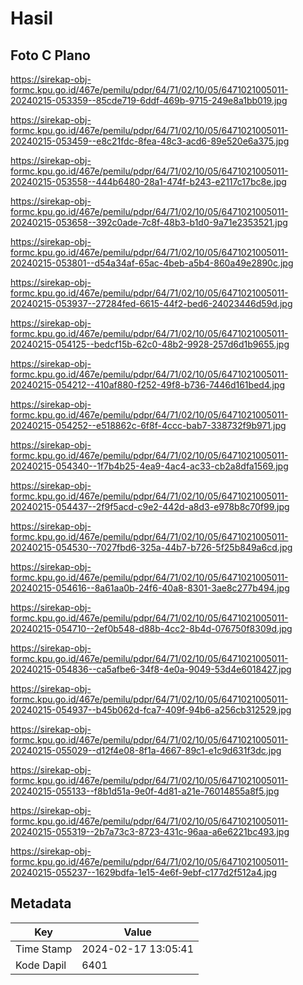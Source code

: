 # Hasil

## Foto C Plano

https://sirekap-obj-formc.kpu.go.id/467e/pemilu/pdpr/64/71/02/10/05/6471021005011-20240215-053359--85cde719-6ddf-469b-9715-249e8a1bb019.jpg

https://sirekap-obj-formc.kpu.go.id/467e/pemilu/pdpr/64/71/02/10/05/6471021005011-20240215-053459--e8c21fdc-8fea-48c3-acd6-89e520e6a375.jpg

https://sirekap-obj-formc.kpu.go.id/467e/pemilu/pdpr/64/71/02/10/05/6471021005011-20240215-053558--444b6480-28a1-474f-b243-e2117c17bc8e.jpg

https://sirekap-obj-formc.kpu.go.id/467e/pemilu/pdpr/64/71/02/10/05/6471021005011-20240215-053658--392c0ade-7c8f-48b3-b1d0-9a71e2353521.jpg

https://sirekap-obj-formc.kpu.go.id/467e/pemilu/pdpr/64/71/02/10/05/6471021005011-20240215-053801--d54a34af-65ac-4beb-a5b4-860a49e2890c.jpg

https://sirekap-obj-formc.kpu.go.id/467e/pemilu/pdpr/64/71/02/10/05/6471021005011-20240215-053937--27284fed-6615-44f2-bed6-24023446d59d.jpg

https://sirekap-obj-formc.kpu.go.id/467e/pemilu/pdpr/64/71/02/10/05/6471021005011-20240215-054125--bedcf15b-62c0-48b2-9928-257d6d1b9655.jpg

https://sirekap-obj-formc.kpu.go.id/467e/pemilu/pdpr/64/71/02/10/05/6471021005011-20240215-054212--410af880-f252-49f8-b736-7446d161bed4.jpg

https://sirekap-obj-formc.kpu.go.id/467e/pemilu/pdpr/64/71/02/10/05/6471021005011-20240215-054252--e518862c-6f8f-4ccc-bab7-338732f9b971.jpg

https://sirekap-obj-formc.kpu.go.id/467e/pemilu/pdpr/64/71/02/10/05/6471021005011-20240215-054340--1f7b4b25-4ea9-4ac4-ac33-cb2a8dfa1569.jpg

https://sirekap-obj-formc.kpu.go.id/467e/pemilu/pdpr/64/71/02/10/05/6471021005011-20240215-054437--2f9f5acd-c9e2-442d-a8d3-e978b8c70f99.jpg

https://sirekap-obj-formc.kpu.go.id/467e/pemilu/pdpr/64/71/02/10/05/6471021005011-20240215-054530--7027fbd6-325a-44b7-b726-5f25b849a6cd.jpg

https://sirekap-obj-formc.kpu.go.id/467e/pemilu/pdpr/64/71/02/10/05/6471021005011-20240215-054616--8a61aa0b-24f6-40a8-8301-3ae8c277b494.jpg

https://sirekap-obj-formc.kpu.go.id/467e/pemilu/pdpr/64/71/02/10/05/6471021005011-20240215-054710--2ef0b548-d88b-4cc2-8b4d-076750f8309d.jpg

https://sirekap-obj-formc.kpu.go.id/467e/pemilu/pdpr/64/71/02/10/05/6471021005011-20240215-054836--ca5afbe6-34f8-4e0a-9049-53d4e6018427.jpg

https://sirekap-obj-formc.kpu.go.id/467e/pemilu/pdpr/64/71/02/10/05/6471021005011-20240215-054937--b45b062d-fca7-409f-94b6-a256cb312529.jpg

https://sirekap-obj-formc.kpu.go.id/467e/pemilu/pdpr/64/71/02/10/05/6471021005011-20240215-055029--d12f4e08-8f1a-4667-89c1-e1c9d631f3dc.jpg

https://sirekap-obj-formc.kpu.go.id/467e/pemilu/pdpr/64/71/02/10/05/6471021005011-20240215-055133--f8b1d51a-9e0f-4d81-a21e-76014855a8f5.jpg

https://sirekap-obj-formc.kpu.go.id/467e/pemilu/pdpr/64/71/02/10/05/6471021005011-20240215-055319--2b7a73c3-8723-431c-96aa-a6e6221bc493.jpg

https://sirekap-obj-formc.kpu.go.id/467e/pemilu/pdpr/64/71/02/10/05/6471021005011-20240215-055237--1629bdfa-1e15-4e6f-9ebf-c177d2f512a4.jpg


## Metadata

| Key        | Value               |
| ---------- | ------------------- |
| Time Stamp | 2024-02-17 13:05:41 |
| Kode Dapil | 6401                |



